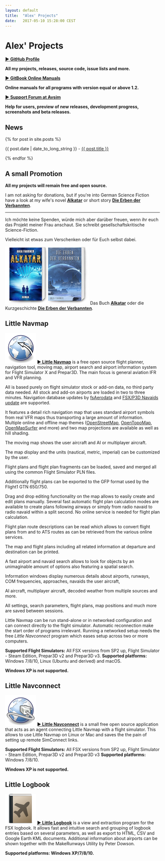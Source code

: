 ```yaml
---
layout: default
title:  "Alex' Projects"
date:   2017-05-10 15:28:00 CEST
---
```


# Alex' Projects

[**► GitHub Profile**](https://github.com/albar965)

**All my projects, releases, source code, issue lists and more.**

[**► GitBook Online Manuals**](https://www.gitbook.com/@albar965)

**Online manuals for all programs with version equal or above 1.2.**

[**► Support Forum at Avsim**](http://www.avsim.com/forum/780-little-navmap-little-navconnect-little-logbook-support-forum)

**Help for users, preview of new releases, development progress, screenshots and beta releases.**


## News
<p>
  {% for post in site.posts %}
    <p>
      <span class="bold">{{ post.date | date_to_long_string }} - <a href="{{ site.baseurl }}{{ post.url }}">{{ post.title }}</a></span>
    </p>
  {% endfor %}
</p>

## A small Promotion

**All my projects will remain free and open source.**

I am not asking for donations, but if you're into German Science Fiction have a look at my wife's novel [**Alkatar**](http://www.anja-fahrner.de/meine-buecher-und-geschichten/alkatar) or short story [**Die Erben der Verbannten**](http://www.anja-fahrner.de/die-erben-der-verbannten).

---

Ich möchte keine Spenden, würde mich aber darüber freuen, wenn ihr euch das Projekt meiner Frau anschaut. Sie schreibt gesellschaftskritische Science-Fiction.

Vielleicht ist etwas zum Verschenken oder für Euch selbst dabei.

![Alkatar und Die Erben der Verbannten](/assets/images/alkatar_und_erben.jpg) Das Buch [**Alkatar**](http://www.anja-fahrner.de/meine-buecher-und-geschichten/alkatar) oder die Kurzgeschichte [**Die Erben der Verbannten**](http://www.anja-fahrner.de/die-erben-der-verbannten).

## Little Navmap

[![Little Navmap](/assets/images/navroute.png)](littlenavmap.html) [**► Little Navmap**](littlenavmap.html) is a free open source flight planner, navigation tool, moving map, airport search and airport information system for Flight Simulator X and Prepar3D. The main focus is general aviation IFR and VFR planning.

All is based purely on flight simulator stock or add-on data, no third party data needed. All stock and add-on airports are loaded in two to three minutes. Navigation database updates by [fsAerodata](https://www.fsaerodata.com) and [FSX/P3D Navaids update](https://www.aero.sors.fr/navaids3.html) are supported.

It features a detail rich navigation map that uses standard airport symbols from real VFR maps thus transporting a large amount of information. Multiple online and offline map themes ([OpenStreetMap](https://www.openstreetmap.org), [OpenTopoMap](https://opentopomap.org), [OpenMapSurfer](http://korona.geog.uni-heidelberg.de/) and more) and two map projections are available as well as hill shading.

The moving map shows the user aircraft and AI or multiplayer aircraft.

The map display and the units (nautical, metric, imperial) can be customized by the user.

Flight plans and flight plan fragments can be loaded, saved and merged all using the common Flight Simulator PLN files.

Additionally flight plans can be exported to the GFP format used by the Flight1 GTN 650/750.

Drag and drop editing functionality on the map allows to easily create and edit plans manually.
Several fast automatic flight plan calculation modes are available to create plans following airways or simply from radio navaid to radio navaid within a split second. No online service is needed for flight plan calculation.

Flight plan route descriptions can be read which allows to convert flight plans from and to ATS routes as can be retrieved from the various online services.

The map and flight plans including all related information at departure and destination can be printed.

A fast airport and navaid search allows to look for objects by an unimaginable amount of options also featuring a spatial search.

Information windows display numerous details about airports, runways, COM frequencies, approaches, navaids the user aircraft,

AI aircraft, multiplayer aircraft, decoded weather from multiple sources and more.

All settings, search parameters, flight plans, map positions and much more are saved between sessions.

Little Navmap can be run stand-alone or in networked configuration and can connect directly to the flight simulator.
Automatic reconnection make the start order of programs irrelevant. Running a networked setup needs the free
*Little Navconnect* program which eases setup across two or more computers.


**Supported Flight Simulators:** All FSX versions from SP2 up, Flight Simulator - Steam Edition, Prepar3D v2 and Prepar3D v3.
**Supported platforms:** Windows 7/8/10, Linux (Ubuntu and derived) and macOS.

**Windows XP is not supported.**

## Little Navconnect

[![Little Navconnect](/assets/images/navconnect.png)](littlenavconnect.html) [**► Little Navconnect**](littlenavconnect.html) is a
small free open source application that acts as an agent connecting Little Navmap with a flight simulator. This allows to use Little Navmap
on Linux or Mac and saves the the pain of setting up remote SimConnect links.

**Supported Flight Simulators:** All FSX versions from SP2 up, Flight Simulator - Steam Edition, Prepar3D v2 and Prepar3D v3
**Supported platforms:** Windows 7/8/10.

**Windows XP is not supported.**

## Little Logbook

[![Little Logbook](/assets/images/logbook.png)](littlelogbook.html) [**► Little Logbook**](littlelogbook.html) is a view and extraction program
for the FSX logbook. It allows fast and intuitive search and grouping of logbook entries based on several parameters, as well as export to HTML,
CSV and Google Earth KML documents. Additional information about airports can be shown together with the MakeRunways Utility by Peter Dowson.

**Supported platforms: Windows XP/7/8/10.**


